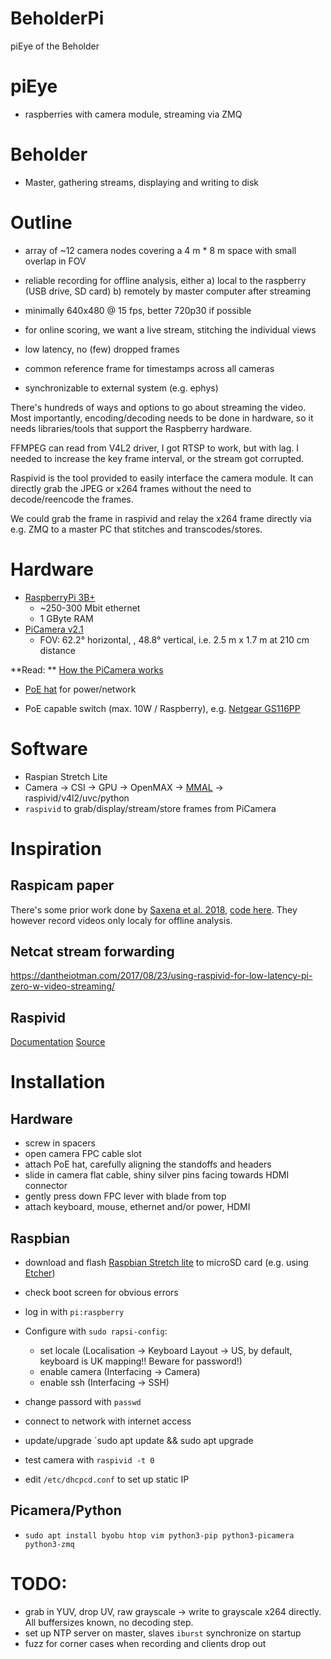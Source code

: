 # BeholderPi
piEye of the Beholder


# piEye
- raspberries with camera module, streaming via ZMQ

# Beholder
- Master, gathering streams, displaying and writing to disk


# Outline

- array of ~12 camera nodes covering a 4 m * 8 m space with small overlap in FOV

- reliable recording for offline analysis, either
    a) local to the raspberry (USB drive, SD card)
    b) remotely by master computer after streaming

- minimally 640x480 @ 15 fps, better 720p30 if possible

- for online scoring, we want a live stream, stitching the individual views

- low latency, no (few) dropped frames

- common reference frame for timestamps across all cameras

- synchronizable to external system (e.g. ephys)

There's hundreds of ways and options to go about streaming the video. Most importantly, encoding/decoding needs to be done in hardware, so it needs libraries/tools that support the Raspberry hardware.

FFMPEG can read from V4L2 driver, I got RTSP to work, but with lag. I needed to increase the key frame interval, or the stream got corrupted.

Raspivid is the tool provided to easily interface the camera module. It can directly grab the JPEG or x264 frames without the need to decode/reencode the frames.

We could grab the frame in raspivid and relay the x264 frame directly via e.g. ZMQ to a master PC that stitches and transcodes/stores.

# Hardware

- [RaspberryPi 3B+](https://www.raspberrypi.org/documentation/hardware/raspberrypi/README.md)
	- ~250-300 Mbit ethernet
	- 1 GByte RAM
- [PiCamera v2.1](https://www.raspberrypi.org/documentation/hardware/camera/README.md)
	- FOV: 62.2° horizontal, , 48.8° vertical, i.e. 2.5 m x 1.7 m at 210 cm distance

**Read: ** [How the PiCamera works](https://picamera.readthedocs.io/en/release-1.13/fov.html)

- [PoE hat](https://www.raspberrypi.org/products/poe-hat/) for power/network

- PoE capable switch (max. 10W / Raspberry), e.g. [Netgear GS116PP](https://www.netgear.com/support/product/GS116PP.aspx)


# Software

- Raspian Stretch Lite
- Camera -> CSI -> GPU -> OpenMAX -> [MMAL](https://github.com/techyian/MMALSharp/wiki/What-is-MMAL%3F) -> raspivid/v4l2/uvc/python
- `raspivid` to grab/display/stream/store frames from PiCamera

# Inspiration

## Raspicam paper
There's some prior work done by [Saxena et al. 2018](https://www.physiology.org/doi/full/10.1152/jn.00215.2018), [code here](https://github.com/DeshmukhLab/PicameraPaper). They however record videos only localy for offline analysis.

## Netcat stream forwarding

https://dantheiotman.com/2017/08/23/using-raspivid-for-low-latency-pi-zero-w-video-streaming/

## Raspivid
[Documentation](https://www.raspberrypi.org/documentation/usage/camera/raspicam/raspivid.md)
[Source]()


# Installation

## Hardware

- screw in spacers
- open camera FPC cable slot
- attach PoE hat, carefully aligning the standoffs and headers
- slide in camera flat cable, shiny silver pins facing towards HDMI connector
- gently press down FPC lever with blade from top
- attach keyboard, mouse, ethernet and/or power, HDMI

## Raspbian

- download and flash [Raspbian Stretch lite](https://www.raspberrypi.org/downloads/raspbian/) to microSD card (e.g. using [Etcher](etcher.io))
- check boot screen for obvious errors
- log in with `pi:raspberry`
- Configure with `sudo rapsi-config`:
	- set locale (Localisation -> Keyboard Layout -> US, by default, keyboard is UK mapping!! Beware for password!)
	- enable camera (Interfacing -> Camera)
	- enable ssh (Interfacing -> SSH)

- change passord with `passwd`
- connect to network with internet access
- update/upgrade `sudo apt update && sudo apt upgrade
- test camera with `raspivid -t 0`
- edit `/etc/dhcpcd.conf` to set up static IP

## Picamera/Python
- `sudo apt install byobu htop vim python3-pip python3-picamera python3-zmq`


# TODO:
- grab in YUV, drop UV, raw grayscale -> write to grayscale x264 directly. All buffersizes known, no decoding step.
- set up NTP server on master, slaves `iburst` synchronize on startup
- fuzz for corner cases when recording and clients drop out
